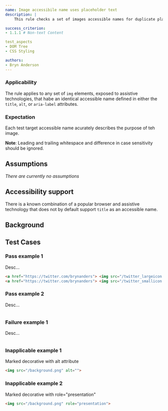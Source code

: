 ```yaml
---
name: Image accessibile name uses placeholder text
description: |
	This rule checks a set of images accessible names for duplicate placholder text.

success_criterion:
- 1.1.1 # Non-text Content

test_aspects
- DOM Tree
- CSS Styling

authors:
- Bryn Anderson
---
```


### Applicability

The rule applies to any set of `img` elements, exposed to assistive technologies, that habe an identical accessible name defined in either  the `title`, `alt`, or `aria-label` attributes.

### Expectation

Each test target accessible name acurately describes the purpose of teh image.

**Note**: Leading and trailing whitespace and difference in case sensitivity should be ignored.

## Assumptions

*There are currently no assumptions*

## Accessibility support

There is a known combination of a popular browser and assistive technology that does not by default support `title` as an accessible name.

## Background

## Test Cases

### Pass example 1

Desc...

```html
<a href="https://twitter.com/brynanders"> <img src="/twitter_largeicon.png" alt="twitter"> </a>
<a href="https://twitter.com/brynanders"> <img src="/twitter_smallicon.png" alt="twitter"> </a>
```

### Pass example 2

Desc...

```html

```

### Failure example 1

Desc...
```html

```

### Inapplicable example 1

Marked decorative with alt attribute

```html
<img src="/background.png" alt="">
```

### Inapplicable example 2

Marked decorative with role="presentation"

```html
<img src="/background.png" role="presentation">
```
